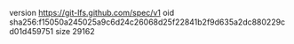 version https://git-lfs.github.com/spec/v1
oid sha256:f15050a245025a9c6d24c26068d25f22841b2f9d635a2dc880229cd01d459751
size 29162
